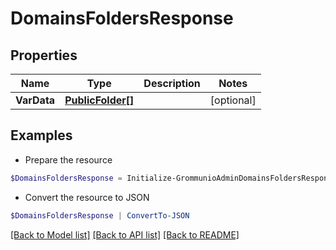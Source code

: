 # DomainsFoldersResponse
## Properties

Name | Type | Description | Notes
------------ | ------------- | ------------- | -------------
**VarData** | [**PublicFolder[]**](PublicFolder.md) |  | [optional] 

## Examples

- Prepare the resource
```powershell
$DomainsFoldersResponse = Initialize-GrommunioAdminDomainsFoldersResponse  -VarData null
```

- Convert the resource to JSON
```powershell
$DomainsFoldersResponse | ConvertTo-JSON
```

[[Back to Model list]](../README.md#documentation-for-models) [[Back to API list]](../README.md#documentation-for-api-endpoints) [[Back to README]](../README.md)

